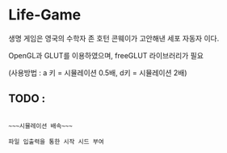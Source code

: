 # Life-Game
생명 게임은 영국의 수학자 존 호턴 콘웨이가 고안해낸 세포 자동자 이다.

OpenGL과 GLUT를 이용하였으며, freeGLUT 라이브러리가 필요

(사용방법 : a 키 = 시뮬레이션 0.5배, d키 = 시뮬레이션 2배)

## TODO :

~~~실시간 시뮬레이션~~~

~~~시뮬레이션 배속~~~

파일 입출력을 통한 시작 시드 부여
